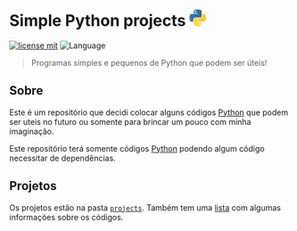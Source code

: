 # Simple Python projects <img src="https://raw.githubusercontent.com/docker-library/docs/01c12653951b2fe592c1f93a13b4e289ada0e3a1/python/logo.png" alt="Python Image" width="30px" />

[![license mit](https://img.shields.io/badge/licence-MIT-56BEB8)](LICENSE)
![Language](https://img.shields.io/github/languages/top/ShadowsS01/simple-python-projects?color=56BEB8 "Linguagem principal")

> Programas simples e pequenos de Python que podem ser úteis!

## Sobre

Este é um repositório que decidi colocar alguns códigos [Python](https://www.python.org/) que podem ser uteis no futuro ou somente para brincar um pouco com minha imaginação.

Este repositório terá somente códigos [Python](https://www.python.org/) podendo algum código necessitar de dependências.

## Projetos

Os projetos estão na pasta [`projects`](projects). Também tem uma [lista](projects/README.md#lista-dos-projetos) com algumas informações sobre os códigos.
